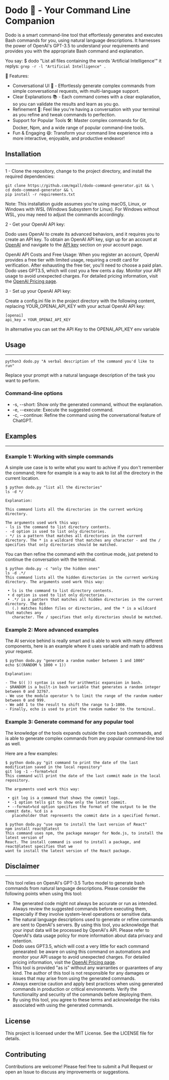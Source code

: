 # Dodo 🦤 - Your Command Line Companion 
Dodo is a smart command-line tool that effortlessly generates and executes Bash commands for you, using natural language descriptions. It harnesses the power of OpenAI's GPT-3.5 to understand your requirements and provides you with the appropriate Bash command and explanation.

You say: $ dodo "List all files containing the words 'Artificial Intelligence'"
it replys: `grep -r -l "Artificial Intelligence" .`

🌟 Features:
- Conversational UI 💬 - Effortlessly generate complex commands from simple conversational requests, with multi-language support. 
- Clear Explanations 📚 - Each command comes with a clear explanation, so you can validate the results and learn as you go. 
- Refinement 🔄: Feel like you're having a conversation with your terminal as you refine and tweak commands to perfection. 
- Support for Popular Tools 🛠️: Master complex commands for Git, Docker, Npm, and a wide range of popular command-line tools. 
- Fun & Engaging 😄: Transform your command line experience into a more interactive, enjoyable, and productive endeavor! 

## Installation
---
1 - Clone the repository, change to the project directory, and install the required dependencies: 
```
git clone https://github.com/mgall/dodo-command-generator.git && \ 
cd dodo-command-generator && \ 
pip install -r requirements.txt
```

Note: This installation guide assumes you're using macOS, Linux, or Windows with WSL (Windows Subsystem for Linux). For Windows without WSL, you may need to adjust the commands accordingly.

2 - Get your OpenAI API key:

Dodo uses OpenAI to create its advanced behaviors, and it requires you to create an API key. To obtain an OpenAI API key, sign up for an account at [OpenAI](https://beta.openai.com/signup/) and navigate to the [API key](https://platform.openai.com/account/api-keys) section on your account page. 

OpenAI API Costs and Free Usage: When you register an account, OpenAI provides a free tier with limited usage, requiring a credit card for verification. After exhausting the free tier, you'll need to choose a paid plan.
Dodo uses GPT3.5, which will cost you a few cents a day. Monitor your API usage to avoid unexpected charges. For detailed pricing information, visit the [OpenAI Pricing page](https://openai.com/pricing).

3 - Set up your OpenAI API key: 

Create a config.ini file in the project directory with the following content, replacing YOUR_OPENAI_API_KEY with your actual OpenAI API key:
```
[openai]
api_key = YOUR_OPENAI_API_KEY
```

In alternative you can set the API Key to the OPENAI_API_KEY env variable

## Usage
---
```
python3 dodo.py "A verbal description of the command you'd like to run"
```
Replace your prompt with a natural language description of the task you want to perform.

### Command-line options
- -s, --short: Show only the generated command, without the explanation.
- -e, --execute: Execute the suggested command.
- -c, --continue: Refine the command using the conversational feature of ChatGPT.

## Examples
---
### Example 1: Working with simple commands 

A simple use case is to write what you want to achive if you don't remember the command;
Here for example is a way to ask to list all the directory in the current location.

```
$ python dodo.py "list all the directories"
ls -d */

Explanation:

This command lists all the directories in the current working directory.

The arguments used work this way:
- ls is the command to list directory contents.
- -d option is used to list only directories.
- */ is a pattern that matches all directories in the current directory. The * is a wildcard that matches any character - and the / specifies that only directories should be matched.
```

You can then refine the command with the continue mode, 
just pretend to continue the conversation with the terminal.

```
$ python dodo.py -c "only the hidden ones"
ls -d .*/
This command lists all the hidden directories in the current working directory. The arguments used work this way:                                                              

 • ls is the command to list directory contents.                                           
 • d option is used to list only directories.                                              
 • .*/ is a pattern that matches all hidden directories in the current directory. The dot  
   (.) matches hidden files or directories, and the * is a wildcard that matches any       
   character. The / specifies that only directories should be matched. 
```

### Example 2: More advanced examples

The AI service behind is really smart and is able to work with many different components,
here is an example where it uses variable and math to address your request.

```
$ python dodo.py "generate a random number between 1 and 1000"
echo $((RANDOM % 1000 + 1))

Explanation:

- The $(( )) syntax is used for arithmetic expansion in bash.
- $RANDOM is a built-in bash variable that generates a random integer between 0 and 32767.
- We use the modulo operator % to limit the range of the random number between 0 and 999.
- We add 1 to the result to shift the range to 1-1000.
- Finally, echo is used to print the random number to the terminal.
```

### Example 3: Generate command for any popular tool

The knowledge of the tools expands outside the core bash commands,
and is able to generate complex commands from any popular command-line tool as well.

Here are a few examples:

```
$ python dodo.py "git command to print the date of the last modification saved in the local repository"
git log -1 --format=%cd
This command will print the date of the last commit made in the local repository.          

The arguments used work this way:                                                          

 • git log is a command that shows the commit logs.                                        
 • -1 option tells git to show only the latest commit.                                     
 • --format=%cd option specifies the format of the output to be the commit date. %cd is a  
   placeholder that represents the commit date in a specified format. 
```

```
$ python dodo.py "use npm to install the last version of React"
npm install react@latest
This command uses npm, the package manager for Node.js, to install the latest version of   
React. The install command is used to install a package, and react@latest specifies that we
want to install the latest version of the React package. 
```

## Disclaimer
---
This tool relies on OpenAI's GPT-3.5 Turbo model to generate bash commands from natural language descriptions. Please consider the following points when using this tool:
- The generated code might not always be accurate or run as intended. Always review the suggested commands before executing them, especially if they involve system-level operations or sensitive data.
- The natural language descriptions used to generate or refine commands are sent to OpenAI's servers. By using this tool, you acknowledge that your input data will be processed by OpenAI's API. Please refer to OpenAI's data usage policy for more information about data privacy and retention.
- Dodo uses GPT3.5, which will cost a very little for each command genearated: be aware on using this command on automations and monitor your API usage to avoid unexpected charges. For detailed pricing information, visit the [OpenAI Pricing page](https://openai.com/pricing).
- This tool is provided "as is" without any warranties or guarantees of any kind. The author of this tool is not responsible for any damages or issues that may arise from using the generated commands.
- Always exercise caution and apply best practices when using generated commands in production or critical environments. Verify the functionality and security of the commands before deploying them.
- By using this tool, you agree to these terms and acknowledge the risks associated with using the generated commands.

## License
This project is licensed under the MIT License. See the LICENSE file for details.

## Contributing
Contributions are welcome! Please feel free to submit a Pull Request or open an Issue to discuss any improvements or suggestions.